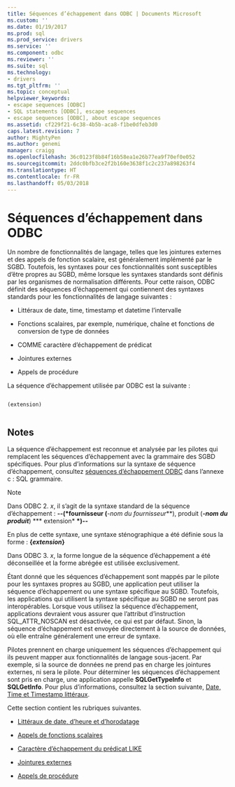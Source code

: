 ```yaml
---
title: Séquences d’échappement dans ODBC | Documents Microsoft
ms.custom: ''
ms.date: 01/19/2017
ms.prod: sql
ms.prod_service: drivers
ms.service: ''
ms.component: odbc
ms.reviewer: ''
ms.suite: sql
ms.technology:
- drivers
ms.tgt_pltfrm: ''
ms.topic: conceptual
helpviewer_keywords:
- escape sequences [ODBC]
- SQL statements [ODBC], escape sequences
- escape sequences [ODBC], about escape sequences
ms.assetid: cf229f21-6c38-4b5b-aca8-f1be0dfeb3d0
caps.latest.revision: 7
author: MightyPen
ms.author: genemi
manager: craigg
ms.openlocfilehash: 36c0123f8b84f16b58ea1e26b77ea9f70ef0e052
ms.sourcegitcommit: 2ddc0bfb3ce2f2b160e3638f1c2c237a898263f4
ms.translationtype: HT
ms.contentlocale: fr-FR
ms.lasthandoff: 05/03/2018
---
```

# <a name="escape-sequences-in-odbc"></a>Séquences d’échappement dans ODBC
Un nombre de fonctionnalités de langage, telles que les jointures externes et des appels de fonction scalaire, est généralement implémenté par le SGBD. Toutefois, les syntaxes pour ces fonctionnalités sont susceptibles d’être propres au SGBD, même lorsque les syntaxes standards sont définis par les organismes de normalisation différents. Pour cette raison, ODBC définit des séquences d’échappement qui contiennent des syntaxes standards pour les fonctionnalités de langage suivantes :  
  
-   Littéraux de date, time, timestamp et datetime l’intervalle  
  
-   Fonctions scalaires, par exemple, numérique, chaîne et fonctions de conversion de type de données  
  
-   COMME caractère d’échappement de prédicat  
  
-   Jointures externes  
  
-   Appels de procédure  
  
 La séquence d’échappement utilisée par ODBC est la suivante :  
  
```  
  
(extension)  
  
```  
  
## <a name="remarks"></a>Notes  
 La séquence d’échappement est reconnue et analysée par les pilotes qui remplacent les séquences d’échappement avec la grammaire des SGBD spécifiques. Pour plus d’informations sur la syntaxe de séquence d’échappement, consultez [séquences d’échappement ODBC](../../../odbc/reference/appendixes/odbc-escape-sequences.md) dans l’annexe c : SQL grammaire.  
  
> [!NOTE]  
>  Dans ODBC 2. *x*, il s’agit de la syntaxe standard de la séquence d’échappement : **--(\*fournisseur (***-nom du fournisseur***), produit (***-nom du produit***) *** extension*  **\*)--**  
>   
>  En plus de cette syntaxe, une syntaxe sténographique a été définie sous la forme : **{***extension***}**  
>   
>  Dans ODBC 3. *x*, la forme longue de la séquence d’échappement a été déconseillée et la forme abrégée est utilisée exclusivement.  
  
 Étant donné que les séquences d’échappement sont mappés par le pilote pour les syntaxes propres au SGBD, une application peut utiliser la séquence d’échappement ou une syntaxe spécifique au SGBD. Toutefois, les applications qui utilisent la syntaxe spécifique au SGBD ne seront pas interopérables. Lorsque vous utilisez la séquence d’échappement, applications devraient vous assurer que l’attribut d’instruction SQL_ATTR_NOSCAN est désactivée, ce qui est par défaut. Sinon, la séquence d’échappement est envoyée directement à la source de données, où elle entraîne généralement une erreur de syntaxe.  
  
 Pilotes prennent en charge uniquement les séquences d’échappement qui ils peuvent mapper aux fonctionnalités de langage sous-jacent. Par exemple, si la source de données ne prend pas en charge les jointures externes, ni sera le pilote. Pour déterminer les séquences d’échappement sont pris en charge, une application appelle **SQLGetTypeInfo** et **SQLGetInfo**. Pour plus d’informations, consultez la section suivante, [Date, Time et Timestamp littéraux](../../../odbc/reference/develop-app/date-time-and-timestamp-literals.md).  
  
 Cette section contient les rubriques suivantes.  
  
-   [Littéraux de date, d’heure et d’horodatage](../../../odbc/reference/develop-app/date-time-and-timestamp-literals.md)  
  
-   [Appels de fonctions scalaires](../../../odbc/reference/develop-app/scalar-function-calls.md)  
  
-   [Caractère d’échappement du prédicat LIKE](../../../odbc/reference/develop-app/like-predicate-escape-character.md)  
  
-   [Jointures externes](../../../odbc/reference/develop-app/outer-joins.md)  
  
-   [Appels de procédure](../../../odbc/reference/develop-app/procedure-calls.md)
